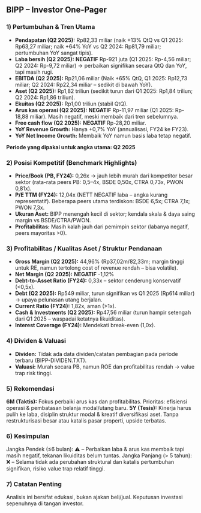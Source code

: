## BIPP – Investor One-Pager

### 1) Pertumbuhan & Tren Utama
- **Pendapatan (Q2 2025):** Rp82,33 miliar (naik +13% QtQ vs Q1 2025: Rp63,27 miliar; naik +64% YoY vs Q2 2024: Rp81,79 miliar; pertumbuhan YoY sangat tipis).
- **Laba bersih (Q2 2025):** **NEGATIF** Rp-921 juta (Q1 2025: Rp-4,56 miliar; Q2 2024: Rp-9,72 miliar) → perbaikan signifikan secara QtQ dan YoY, tapi masih rugi.
- **EBITDA (Q2 2025):** Rp21,06 miliar (Naik +65% QtQ, Q1 2025: Rp12,73 miliar; Q2 2024: Rp22,34 miliar – sedikit di bawah YoY).
- **Aset (Q2 2025):** Rp1,82 triliun (sedikit turun dari Q1 2025: Rp1,84 triliun; Q2 2024: Rp1,86 triliun).
- **Ekuitas (Q2 2025):** Rp1,00 triliun (stabil QtQ).
- **Arus kas operasi (Q2 2025):** **NEGATIF** Rp-11,97 miliar (Q1 2025: Rp-18,88 miliar). Masih negatif, meski membaik dari tren sebelumnya.
- **Free cash flow (Q2 2025):** **NEGATIF** Rp-28,20 miliar.
- **YoY Revenue Growth:** Hanya +0,7% YoY (annualisasi, FY24 ke FY23).
- **YoY Net Income Growth:** Membaik YoY namun basis laba tetap negatif.
  
**Periode yang dipakai untuk angka utama: Q2 2025**

### 2) Posisi Kompetitif (Benchmark Highlights)
- **Price/Book (PB, FY24):** 0,26x → jauh lebih murah dari kompetitor besar sektor (rata-rata peers PB: 0,5–4x, BSDE 0,50x, CTRA 0,73x, PWON 0,81x).
- **P/E TTM (FY24):** 12,04x (NETT NEGATIF laba – angka kurang representatif). Beberapa peers utama terdiskon: BSDE 6,5x; CTRA 7,1x; PWON 7,3x.
- **Ukuran Aset:** BIPP menengah kecil di sektor; kendala skala & daya saing margin vs BSDE/CTRA/PWON.
- **Profitabilitas:** Masih kalah jauh dari pemimpin sektor (labanya negatif, peers mayoritas >0).

### 3) Profitabilitas / Kualitas Aset / Struktur Pendanaan
- **Gross Margin (Q2 2025):** 44,96% (Rp37,02m/82,33m; margin tinggi untuk RE, namun tertolong cost of revenue rendah – bisa volatile).
- **Net Margin (Q2 2025):** **NEGATIF** -1,12%
- **Debt-to-Asset Ratio (FY24):** 0,33x – sektor cenderung konservatif (<0,5x).
- **Debt (Q2 2025):** Rp549 miliar, turun signifikan vs Q1 2025 (Rp614 miliar) → upaya pelunasan utang berjalan.
- **Current Ratio (FY24):** 1,82x, aman (>1x).
- **Cash & Investments (Q2 2025):** Rp47,56 miliar (turun hampir setengah dari Q1 2025 – waspadai ketatnya likuiditas).
- **Interest Coverage (FY24):** Mendekati break-even (1,0x).

### 4) Dividen & Valuasi
- **Dividen:** Tidak ada data dividen/catatan pembagian pada periode terbaru (BIPP-DIVIDEN.TXT).
- **Valuasi:** Murah secara PB, namun ROE dan profitabilitas rendah → value trap risk tinggi.

### 5) Rekomendasi
**6M (Taktis):** Fokus perbaiki arus kas dan profitabilitas. Prioritas: efisiensi operasi & pembatasan belanja modal/utang baru.
**5Y (Tesis):** Kinerja harus pulih ke laba, disiplin struktur modal & kreatif diversifikasi aset. Tanpa restrukturisasi besar atau katalis pasar properti, upside terbatas.

### 6) Kesimpulan
Jangka Pendek (≤6 bulan): ⚠️ – Perbaikan laba & arus kas membaik tapi masih negatif, tekanan likuiditas belum tuntas.
Jangka Panjang (> 5 tahun): ❌ – Selama tidak ada perubahan struktural dan katalis pertumbuhan signifikan, risiko value trap relatif tinggi.

### 7) Catatan Penting
Analisis ini bersifat edukasi, bukan ajakan beli/jual. Keputusan investasi sepenuhnya di tangan investor.